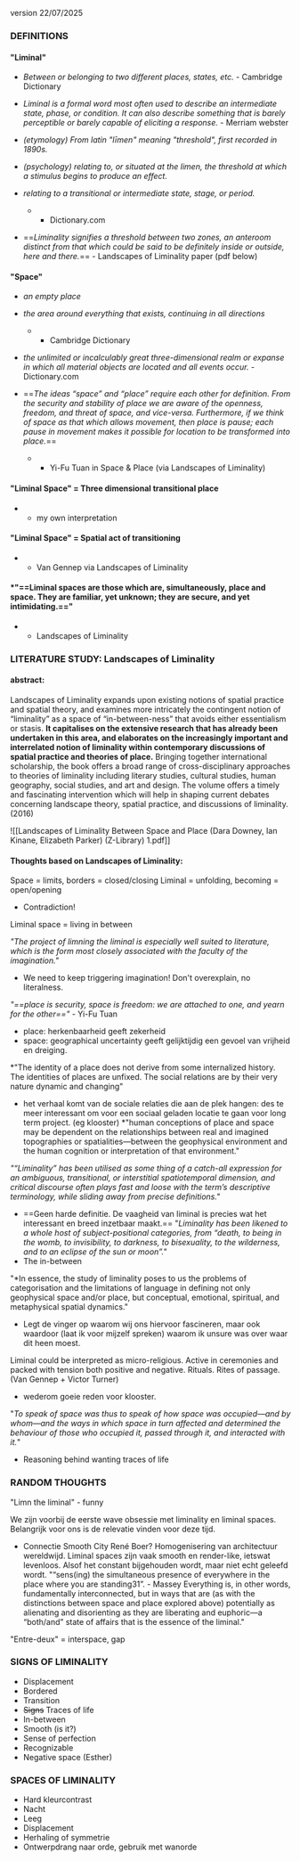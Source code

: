 version 22/07/2025
### DEFINITIONS
#### "Liminal"
- *Between or belonging to two different places, states, etc.* - Cambridge Dictionary

- *Liminal is a formal word most often used to describe an intermediate state, phase, or condition. It can also describe something that is barely perceptible or barely capable of eliciting a response.*  - Merriam webster

- *(etymology) From latin "līmen" meaning "threshold", first recorded in 1890s.* 
- *(psychology) relating to, or situated at the limen, the threshold at which a stimulus begins to produce an effect.*
- *relating to a transitional or intermediate state, stage, or period.*
	- - Dictionary.com

- ==*Liminality signifies a threshold between two zones, an anteroom distinct from that which could be said to be definitely inside or outside, here and there.*== - Landscapes of Liminality paper (pdf below)

#### "Space"
- *an empty place* 
- *the area around everything that exists, continuing in all directions*
	- - Cambridge Dictionary

- *the unlimited or incalculably great three-dimensional realm or expanse in which all material objects are located and all events occur.* - Dictionary.com

- ==*The ideas “space” and “place” require each other for definition. From the security and stability of place we are aware of the openness, freedom, and threat of space, and vice-versa. Furthermore, if we think of space as that which allows movement, then place is pause; each pause in movement makes it possible for location to be transformed into place.*==
	- - Yi-Fu Tuan in Space & Place (via Landscapes of Liminality)


#### "Liminal Space" = Three dimensional transitional place 
- - my own interpretation

#### "Liminal Space" = Spatial act of transitioning
- - Van Gennep via Landscapes of Liminality
#### *"==Liminal spaces are those which are, simultaneously, place and space. They are familiar, yet unknown; they are secure, and yet intimidating.==" 
- - Landscapes of Liminality


### LITERATURE STUDY: Landscapes of Liminality
#### abstract:
Landscapes of Liminality expands upon existing notions of spatial practice and spatial theory, and examines more intricately the contingent notion of “liminality” as a space of “in-between-ness” that avoids either essentialism or stasis. **It capitalises on the extensive research that has already been undertaken in this area, and elaborates on the increasingly important and interrelated notion of liminality within contemporary discussions of spatial practice and theories of place.** Bringing together international scholarship, the book offers a broad range of cross-disciplinary approaches to theories of liminality including literary studies, cultural studies, human geography, social studies, and art and design. The volume offers a timely and fascinating intervention which will help in shaping current debates concerning landscape theory, spatial practice, and discussions of liminality.
(2016)

![[Landscapes of Liminality Between Space and Place (Dara Downey, Ian Kinane, Elizabeth Parker) (Z-Library) 1.pdf]]

#### Thoughts based on Landscapes of Liminality:
Space = limits, borders = closed/closing
Liminal = unfolding, becoming = open/opening
- Contradiction!

Liminal space = living in between

*"The project of limning the liminal is especially well suited to literature, which is the form most closely associated with the faculty of the imagination."* 
- We need to keep triggering imagination! Don't overexplain, no literalness.

*"==place is security, space is freedom: we are attached to one, and yearn for the other=="* - Yi-Fu Tuan
- place: herkenbaarheid geeft zekerheid
- space: geographical uncertainty geeft gelijktijdig een gevoel van vrijheid en dreiging.

*"The identity of a place does not derive from some internalized history. The identities of places are unfixed. The social relations are by their very nature dynamic and changing"
- het verhaal komt van de sociale relaties die aan de plek hangen: des te meer interessant om voor een sociaal geladen locatie te gaan voor long term project. (eg klooster)
*"human conceptions of place and space may be dependent on the relationships between real and imagined topographies or spatialities—between the geophysical environment and the human cognition or interpretation of that environment."

*"“Liminality” has been utilised as some thing of a catch-all expression for an ambiguous, transitional, or interstitial spatiotemporal dimension, and critical discourse often plays fast and loose with the term’s descriptive terminology, while sliding away from precise definitions."*
- ==Geen harde definitie. De vaagheid van liminal is precies wat het interessant en breed inzetbaar maakt.==
"*Liminality has been likened to a whole host of subject-positional categories, from “death, to being in the womb, to invisibility, to darkness, to bisexuality, to the wilderness, and to an eclipse of the sun or moon”."*
- The in-between

"*In essence, the study of liminality poses to us the problems of categorisation and the limitations of language in defining not only geophysical space and/or place, but conceptual, emotional, spiritual, and metaphysical spatial dynamics."
- Legt de vinger op waarom wij ons hiervoor fascineren, maar ook waardoor (laat ik voor mijzelf spreken) waarom ik unsure was over waar dit heen moest.

Liminal could be interpreted as micro-religious. Active in ceremonies and packed with tension both positive and negative. Rituals. Rites of passage. (Van Gennep + Victor Turner)
- wederom goeie reden voor klooster.

"*To speak of space was thus to speak of how space was occupied—and by whom—and the ways in which space in turn affected and determined the behaviour of those who occupied it, passed through it, and interacted with it.*"
- Reasoning behind wanting traces of life



### RANDOM THOUGHTS
"Limn the liminal" - funny

We zijn voorbij de eerste wave obsessie met liminality en liminal spaces. Belangrijk voor ons is de relevatie vinden voor deze tijd.
- Connectie Smooth City René Boer? Homogenisering van architectuur wereldwijd. Liminal spaces zijn vaak smooth en render-like, ietswat levenloos. Alsof het constant bijgehouden wordt, maar niet echt geleefd wordt. 
"“sens(ing) the simultaneous presence of everywhere in the place where
you are standing31”. - Massey
Everything is, in other words, fundamentally interconnected, but in ways that are (as with the distinctions between space and place explored above) potentially as alienating and disorienting as they are liberating and euphoric—a “both/and” state of affairs that is the essence of the liminal."

"Entre-deux" = interspace, gap

###  SIGNS OF LIMINALITY
- Displacement
- Bordered
- Transition 
- ~~Signs~~ Traces of life
- In-between
- Smooth (is it?)
- Sense of perfection
- Recognizable
- Negative space (Esther)


### SPACES OF LIMINALITY
- Hard kleurcontrast
- Nacht
- Leeg
- Displacement
- Herhaling of symmetrie
- Ontwerpdrang naar orde, gebruik met wanorde